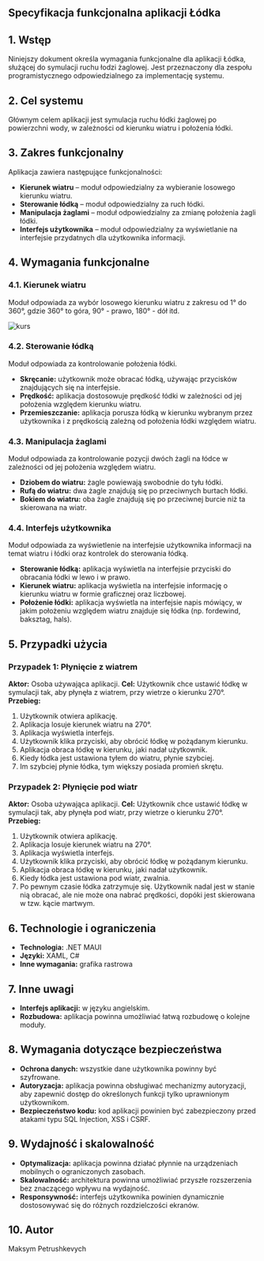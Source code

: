 ## Specyfikacja funkcjonalna aplikacji Łódka

## 1. Wstęp
Niniejszy dokument określa wymagania funkcjonalne dla aplikacji Łódka, służącej do symulacji ruchu łodzi żaglowej. Jest przeznaczony dla zespołu programistycznego odpowiedzialnego za implementację systemu.
## 2. Cel systemu
Głównym celem aplikacji jest symulacja ruchu łódki żaglowej po powierzchni wody, w zależności od kierunku wiatru i położenia łódki.

## 3. Zakres funkcjonalny
Aplikacja zawiera następujące funkcjonalności:
- **Kierunek wiatru** – moduł odpowiedzialny za wybieranie losowego kierunku wiatru.
- **Sterowanie łódką** – moduł odpowiedzialny za ruch łódki.
- **Manipulacja żaglami** – moduł odpowiedzialny za zmianę położenia żagli łódki.
- **Interfejs użytkownika** – moduł odpowiedzialny za wyświetlanie na interfejsie przydatnych dla użytkownika informacji.

## 4. Wymagania funkcjonalne
### 4.1. Kierunek wiatru
Moduł odpowiada za wybór losowego kierunku wiatru z zakresu od 1° do 360°, gdzie 360° to góra, 90° - prawo, 180° - dół itd.

![kurs](wiatr.jpg)


### 4.2. Sterowanie łódką
Moduł odpowiada za kontrolowanie położenia łódki.
- **Skręcanie:** użytkownik może obracać łódką, używając przycisków znajdujących się na interfejsie.
- **Prędkość:** aplikacja dostosowuje prędkość łódki w zależności od jej położenia względem kierunku wiatru.
- **Przemieszczanie:** aplikacja porusza łódką w kierunku wybranym przez użytkownika i z prędkością zależną od położenia łódki względem wiatru.

### 4.3. Manipulacja żaglami
Moduł odpowiada za kontrolowanie pozycji dwóch żagli na łódce w zależności od jej położenia względem wiatru.
- **Dziobem do wiatru:** żagle powiewają swobodnie do tyłu łódki.
- **Rufą do wiatru:** dwa żagle znajdują się po przeciwnych burtach łódki.
- **Bokiem do wiatru:** oba żagle znajdują się po przeciwnej burcie niż ta skierowana na wiatr.

### 4.4. Interfejs użytkownika
Moduł odpowiada za wyświetlenie na interfejsie użytkownika informacji na temat wiatru i łódki oraz kontrolek do sterowania łódką.
- **Sterowanie łódką:** aplikacja wyświetla na interfejsie przyciski do obracania łódki w lewo i w prawo.
- **Kierunek wiatru:** aplikacja wyświetla na interfejsie informację o kierunku wiatru w formie graficznej oraz liczbowej.
- **Położenie łódki:** aplikacja wyświetla na interfejsie napis mówiący, w jakim położeniu względem wiatru znajduje się łódka (np. fordewind, baksztag, hals).

## 5. Przypadki użycia
### Przypadek 1: Płynięcie z wiatrem
**Aktor:** Osoba używająca aplikacji.
**Cel:** Użytkownik chce ustawić łódkę w symulacji tak, aby płynęła z wiatrem, przy wietrze o kierunku 270°.
**Przebieg:**
1. Użytkownik otwiera aplikację.
2. Aplikacja losuje kierunek wiatru na 270°.
3. Aplikacja wyświetla interfejs.
4. Użytkownik klika przyciski, aby obrócić łódkę w pożądanym kierunku.
5. Aplikacja obraca łódkę w kierunku, jaki nadał użytkownik.
6. Kiedy łódka jest ustawiona tyłem do wiatru, płynie szybciej.
7. Im szybciej płynie łódka, tym większy posiada promień skrętu.

### Przypadek 2: Płynięcie pod wiatr
**Aktor:** Osoba używająca aplikacji.
**Cel:** Użytkownik chce ustawić łódkę w symulacji tak, aby płynęła pod wiatr, przy wietrze o kierunku 270°.
**Przebieg:**
1. Użytkownik otwiera aplikację.
2. Aplikacja losuje kierunek wiatru na 270°.
3. Aplikacja wyświetla interfejs.
4. Użytkownik klika przyciski, aby obrócić łódkę w pożądanym kierunku.
5. Aplikacja obraca łódkę w kierunku, jaki nadał użytkownik.
6. Kiedy łódka jest ustawiona pod wiatr, zwalnia.
7. Po pewnym czasie łódka zatrzymuje się. Użytkownik nadal jest w stanie nią obracać, ale nie może ona nabrać prędkości, dopóki jest skierowana w tzw. kącie martwym.

## 6. Technologie i ograniczenia
- **Technologia:** .NET MAUI
- **Języki:** XAML, C#
- **Inne wymagania:** grafika rastrowa

## 7. Inne uwagi
- **Interfejs aplikacji:** w języku angielskim.
- **Rozbudowa:** aplikacja powinna umożliwiać łatwą rozbudowę o kolejne moduły.

## 8. Wymagania dotyczące bezpieczeństwa
- **Ochrona danych:** wszystkie dane użytkownika powinny być szyfrowane.
- **Autoryzacja:** aplikacja powinna obsługiwać mechanizmy autoryzacji, aby zapewnić dostęp do określonych funkcji tylko uprawnionym użytkownikom.
- **Bezpieczeństwo kodu:** kod aplikacji powinien być zabezpieczony przed atakami typu SQL Injection, XSS i CSRF.

## 9. Wydajność i skalowalność
- **Optymalizacja:** aplikacja powinna działać płynnie na urządzeniach mobilnych o ograniczonych zasobach.
- **Skalowalność:** architektura powinna umożliwiać przyszłe rozszerzenia bez znaczącego wpływu na wydajność.
- **Responsywność:** interfejs użytkownika powinien dynamicznie dostosowywać się do różnych rozdzielczości ekranów.

## 10. Autor

Maksym Petrushkevych

